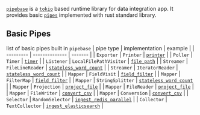 [`pipebase`] is a [`tokio`] based runtime library for data integration app. It provides basic [`pipes`] implemented with rust standard library.

## Basic Pipes
list of basic pipes built in `pipebase`
| pipe type | implementation | example |
| --------- | -------------- | ------- |
| `Exporter` | `Printer` | [`printer`] |
| `Poller` | `Timer` | [`timer`] |
| `Listener` | `LocalFilePathVisitor` | [`file_path`] |
| `Streamer` | `FileLineReader` | [`stateless_word_count`] |
| `Streamer` | `IteratorReader` | [`stateless_word_count`] |
| `Mapper` | `FieldVisit` | [`field_filter`] |
| `Mapper` | `FilterMap` | [`field_filter`] |
| `Mapper` | `StringSplitter` | [`stateless_word_count`] |
| `Mapper` | `Projection` | [`project_file`] |
| `Mapper` | `FileReader` | [`project_file`] |
| `Mapper` | `FileWriter` | [`convert_csv`] |
| `Mapper` | `Conversion` | [`convert_csv`] |
| `Selector` | `RandomSelector` | [`ingest_redis_parallel`] |
| `Collector` | `TextCollector` | [`ingest_elasticsearch`] |

[`pipebase`]: https://github.com/pipebase/pipebase/tree/main/pipebase
[`tokio`]: https://github.com/tokio-rs/tokio
[`pipes`]: https://github.com/pipebase/pipebase/tree/main/pipegen#pipes
[`pipe type`]: https://github.com/pipebase/pipebase/tree/main/pipegen#pipe-type
[`printer`]: https://github.com/pipebase/pipebase/tree/main/examples/printer
[`timer`]: https://github.com/pipebase/pipebase/tree/main/examples/timer
[`field_filter`]: https://github.com/pipebase/pipebase/tree/main/examples/field_filter
[`file_path`]: https://github.com/pipebase/pipebase/tree/main/examples/file_path
[`stateless_word_count`]: https://github.com/pipebase/pipebase/tree/main/examples/stateless_word_count
[`project_file`]: https://github.com/pipebase/pipebase/tree/main/examples/project_file
[`convert_csv`]: https://github.com/pipebase/pipebase/tree/main/examples/convert_csv
[`ingest_redis_parallel`]: https://github.com/pipebase/pipebase/tree/main/examples/ingest_redis_parallel
[`ingest_elasticsearch`]: https://github.com/pipebase/pipebase/tree/main/examples/ingest_elasticsearch
